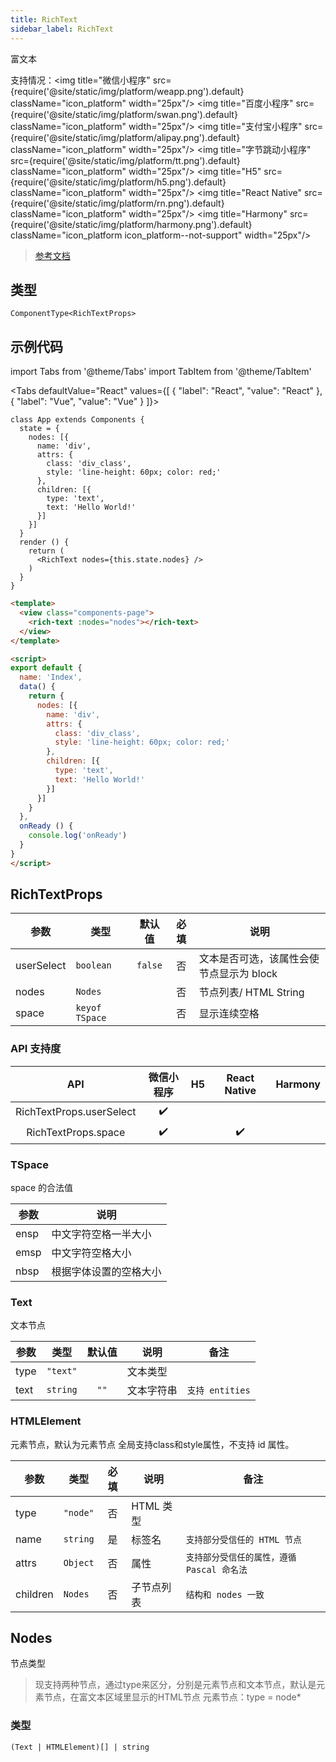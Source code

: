 ```yaml
---
title: RichText
sidebar_label: RichText
---
```


富文本

支持情况：<img title="微信小程序" src={require('@site/static/img/platform/weapp.png').default} className="icon_platform" width="25px"/> <img title="百度小程序" src={require('@site/static/img/platform/swan.png').default} className="icon_platform" width="25px"/> <img title="支付宝小程序" src={require('@site/static/img/platform/alipay.png').default} className="icon_platform" width="25px"/> <img title="字节跳动小程序" src={require('@site/static/img/platform/tt.png').default} className="icon_platform" width="25px"/> <img title="H5" src={require('@site/static/img/platform/h5.png').default} className="icon_platform" width="25px"/> <img title="React Native" src={require('@site/static/img/platform/rn.png').default} className="icon_platform" width="25px"/> <img title="Harmony" src={require('@site/static/img/platform/harmony.png').default} className="icon_platform icon_platform--not-support" width="25px"/>

> [参考文档](https://developers.weixin.qq.com/miniprogram/dev/component/rich-text.html)

## 类型

```tsx
ComponentType<RichTextProps>
```

## 示例代码

import Tabs from '@theme/Tabs'
import TabItem from '@theme/TabItem'

<Tabs
  defaultValue="React"
  values={[
  {
    "label": "React",
    "value": "React"
  },
  {
    "label": "Vue",
    "value": "Vue"
  }
]}>
<TabItem value="React">

```tsx
class App extends Components {
  state = {
    nodes: [{
      name: 'div',
      attrs: {
        class: 'div_class',
        style: 'line-height: 60px; color: red;'
      },
      children: [{
        type: 'text',
        text: 'Hello World!'
      }]
    }]
  }
  render () {
    return (
      <RichText nodes={this.state.nodes} />
    )
  }
}
```
</TabItem>
<TabItem value="Vue">

```html
<template>
  <view class="components-page">
    <rich-text :nodes="nodes"></rich-text>
  </view>
</template>

<script>
export default {
  name: 'Index',
  data() {
    return {
      nodes: [{
        name: 'div',
        attrs: {
          class: 'div_class',
          style: 'line-height: 60px; color: red;'
        },
        children: [{
          type: 'text',
          text: 'Hello World!'
        }]
      }]
    }
  },
  onReady () {
    console.log('onReady')
  }
}
</script>
```
</TabItem>
</Tabs>

## RichTextProps

| 参数 | 类型 | 默认值 | 必填 | 说明 |
| --- | --- | :---: | :---: | --- |
| userSelect | `boolean` | `false` | 否 | 文本是否可选，该属性会使节点显示为 block |
| nodes | `Nodes` |  | 否 | 节点列表/ HTML String |
| space | `keyof TSpace` |  | 否 | 显示连续空格 |

### API 支持度

| API | 微信小程序 | H5 | React Native | Harmony |
| :---: | :---: | :---: | :---: | :---: |
| RichTextProps.userSelect | ✔️ |  |  |  |
| RichTextProps.space | ✔️ |  | ✔️ |  |

### TSpace

space 的合法值

| 参数 | 说明 |
| --- | --- |
| ensp | 中文字符空格一半大小 |
| emsp | 中文字符空格大小 |
| nbsp | 根据字体设置的空格大小 |

### Text

文本节点

| 参数 | 类型 | 默认值 | 说明 | 备注 |
| --- | --- | :---: | --- | --- |
| type | `"text"` |  | 文本类型 |  |
| text | `string` | `""` | 文本字符串 | `支持 entities` |

### HTMLElement

元素节点，默认为元素节点
全局支持class和style属性，不支持 id 属性。

| 参数 | 类型 | 必填 | 说明 | 备注 |
| --- | --- | :---: | --- | --- |
| type | `"node"` | 否 | HTML 类型 |  |
| name | `string` | 是 | 标签名 | `支持部分受信任的 HTML 节点` |
| attrs | `Object` | 否 | 属性 | `支持部分受信任的属性，遵循 Pascal 命名法` |
| children | `Nodes` | 否 | 子节点列表 | `结构和 nodes 一致` |

## Nodes

节点类型
> 现支持两种节点，通过type来区分，分别是元素节点和文本节点，默认是元素节点，在富文本区域里显示的HTML节点 元素节点：type = node*

### 类型

```tsx
(Text | HTMLElement)[] | string
```
